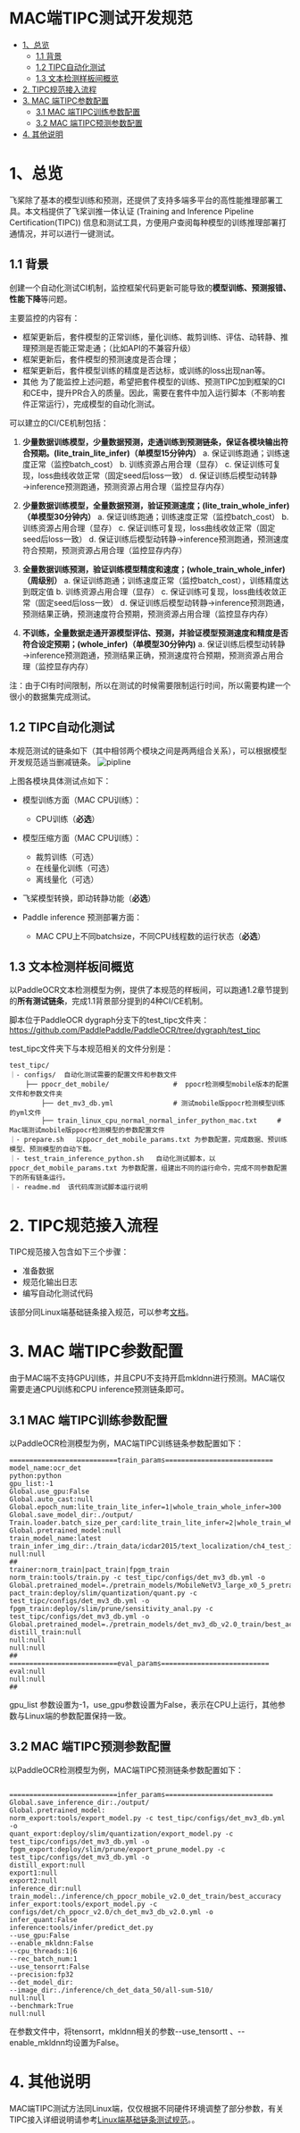 
# MAC端TIPC测试开发规范

- [1、总览](#1---)
  * [1.1 背景](#11----)
  * [1.2 TIPC自动化测试](#12-tipc-----)
  * [1.3 文本检测样板间概览](#13----------)
- [2. TIPC规范接入流程](#2-tipc------)
- [3. MAC 端TIPC参数配置](#3-mac--tipc----)
  * [3.1 MAC 端TIPC训练参数配置](#31-mac--tipc------)
  * [3.2 MAC 端TIPC预测参数配置](#32-mac--tipc------)
- [4. 其他说明](#4-----)

<a name="1---"></a>
# 1、总览

飞桨除了基本的模型训练和预测，还提供了支持多端多平台的高性能推理部署工具。本文档提供了飞桨训推一体认证 (Training and Inference Pipeline Certification(TIPC)) 信息和测试工具，方便用户查阅每种模型的训练推理部署打通情况，并可以进行一键测试。

<a name="11----"></a>
## 1.1 背景

创建一个自动化测试CI机制，监控框架代码更新可能导致的**模型训练、预测报错、性能下降**等问题。

主要监控的内容有：

 - 框架更新后，套件模型的正常训练，量化训练、裁剪训练、评估、动转静、推理预测是否能正常走通；（比如API的不兼容升级）
 - 框架更新后，套件模型的预测速度是否合理；
 - 框架更新后，套件模型训练的精度是否达标，或训练的loss出现nan等。
 - 其他
为了能监控上述问题，希望把套件模型的训练、预测TIPC加到框架的CI和CE中，提升PR合入的质量。因此，需要在套件中加入运行脚本（不影响套件正常运行），完成模型的自动化测试。

可以建立的CI/CE机制包括：

 1. **少量数据训练模型，少量数据预测，走通训练到预测链条，保证各模块输出符合预期。(lite_train_lite_infer)（单模型15分钟内）**
	 a. 保证训练跑通；训练速度正常（监控batch_cost）
	 b. 训练资源占用合理（显存）
	 c. 保证训练可复现，loss曲线收敛正常（固定seed后loss一致）
	 d. 保证训练后模型动转静→inference预测跑通，预测资源占用合理（监控显存内存）
 2. **少量数据训练模型，全量数据预测，验证预测速度；(lite_train_whole_infer)（单模型30分钟内）**
	 a. 保证训练跑通；训练速度正常（监控batch_cost）
	 b. 训练资源占用合理（显存）
	 c. 保证训练可复现，loss曲线收敛正常（固定seed后loss一致）
	 d. 保证训练后模型动转静→inference预测跑通，预测速度符合预期，预测资源占用合理（监控显存内存）
	
 3. **全量数据训练预测，验证训练模型精度和速度；(whole_train_whole_infer)（周级别）**
	 a. 保证训练跑通；训练速度正常（监控batch_cost），训练精度达到既定值
	 b. 训练资源占用合理（显存）
	 c. 保证训练可复现，loss曲线收敛正常（固定seed后loss一致）
	 d. 保证训练后模型动转静→inference预测跑通，预测结果正确，预测速度符合预期，预测资源占用合理（监控显存内存）
 
 4. **不训练，全量数据走通开源模型评估、预测，并验证模型预测速度和精度是否符合设定预期；(whole_infer)（单模型30分钟内)**
	 a. 保证训练后模型动转静→inference预测跑通，预测结果正确，预测速度符合预期，预测资源占用合理（监控显存内存）


注：由于CI有时间限制，所以在测试的时候需要限制运行时间，所以需要构建一个很小的数据集完成测试。

<a name="12-tipc-----"></a>
## 1.2 TIPC自动化测试

本规范测试的链条如下（其中相邻两个模块之间是两两组合关系），可以根据模型开发规范适当删减链条。
![pipline](./images/pipline.png)

上图各模块具体测试点如下：

- 模型训练方面（MAC CPU训练）：
	- CPU训练（**必选**）

- 模型压缩方面（MAC CPU训练）：
	- 裁剪训练（可选）
	- 在线量化训练（可选）
	- 离线量化（可选）
	
- 飞桨模型转换，即动转静功能（**必选**）
- Paddle inference 预测部署方面：
	- MAC CPU上不同batchsize，不同CPU线程数的运行状态（**必选**）


<a name="13----------"></a>
## 1.3 文本检测样板间概览

以PaddleOCR文本检测模型为例，提供了本规范的样板间，可以跑通1.2章节提到的**所有测试链条**，完成1.1背景部分提到的4种CI/CE机制。

脚本位于PaddleOCR dygraph分支下的test_tipc文件夹：https://github.com/PaddlePaddle/PaddleOCR/tree/dygraph/test_tipc

test_tipc文件夹下与本规范相关的文件分别是：
```
test_tipc/
｜- configs/  自动化测试需要的配置文件和参数文件
	├── ppocr_det_mobile/                #  ppocr检测模型mobile版本的配置文件和参数文件夹
		├── det_mv3_db.yml               # 测试mobile版ppocr检测模型训练的yml文件
		├── train_linux_cpu_normal_normal_infer_python_mac.txt     # Mac端测试mobile版ppocr检测模型的参数配置文件
｜- prepare.sh   以ppocr_det_mobile_params.txt 为参数配置，完成数据、预训练模型、预测模型的自动下载。
｜- test_train_inference_python.sh   自动化测试脚本，以ppocr_det_mobile_params.txt 为参数配置，组建出不同的运行命令，完成不同参数配置下的所有链条运行。
｜- readme.md  该代码库测试脚本运行说明
```


<a name="2-tipc------"></a>
# 2. TIPC规范接入流程

TIPC规范接入包含如下三个步骤：
 - 准备数据
 - 规范化输出日志
 - 编写自动化测试代码

该部分同Linux端基础链条接入规范，可以参考[文档](./train_infer_python.md)。

<a name="3-MAC--tipc----"></a>
# 3. MAC 端TIPC参数配置

由于MAC端不支持GPU训练，并且CPU不支持开启mkldnn进行预测。MAC端仅需要走通CPU训练和CPU inference预测链条即可。

<a name="31-MAC-tipc------"></a>
## 3.1 MAC 端TIPC训练参数配置

以PaddleOCR检测模型为例，MAC端TIPC训练链条参数配置如下：
```
===========================train_params===========================
model_name:ocr_det
python:python
gpu_list:-1
Global.use_gpu:False
Global.auto_cast:null
Global.epoch_num:lite_train_lite_infer=1|whole_train_whole_infer=300
Global.save_model_dir:./output/
Train.loader.batch_size_per_card:lite_train_lite_infer=2|whole_train_whole_infer=4
Global.pretrained_model:null
train_model_name:latest
train_infer_img_dir:./train_data/icdar2015/text_localization/ch4_test_images/
null:null
##
trainer:norm_train|pact_train|fpgm_train
norm_train:tools/train.py -c test_tipc/configs/det_mv3_db.yml -o Global.pretrained_model=./pretrain_models/MobileNetV3_large_x0_5_pretrained
pact_train:deploy/slim/quantization/quant.py -c test_tipc/configs/det_mv3_db.yml -o
fpgm_train:deploy/slim/prune/sensitivity_anal.py -c test_tipc/configs/det_mv3_db.yml -o Global.pretrained_model=./pretrain_models/det_mv3_db_v2.0_train/best_accuracy
distill_train:null
null:null
null:null
##
===========================eval_params=========================== 
eval:null
null:null
##
```
gpu_list 参数设置为-1，use_gpu参数设置为False，表示在CPU上运行，其他参数与Linux端的参数配置保持一致。

<a name="31-MAC-tipc------"></a>
## 3.2 MAC 端TIPC预测参数配置

以PaddleOCR检测模型为例，MAC端TIPC预测链条参数配置如下：
```

===========================infer_params===========================
Global.save_inference_dir:./output/
Global.pretrained_model:
norm_export:tools/export_model.py -c test_tipc/configs/det_mv3_db.yml -o 
quant_export:deploy/slim/quantization/export_model.py -c test_tipc/configs/det_mv3_db.yml -o 
fpgm_export:deploy/slim/prune/export_prune_model.py -c test_tipc/configs/det_mv3_db.yml -o 
distill_export:null
export1:null
export2:null
inference_dir:null
train_model:./inference/ch_ppocr_mobile_v2.0_det_train/best_accuracy
infer_export:tools/export_model.py -c configs/det/ch_ppocr_v2.0/ch_det_mv3_db_v2.0.yml -o
infer_quant:False
inference:tools/infer/predict_det.py
--use_gpu:False
--enable_mkldnn:False
--cpu_threads:1|6
--rec_batch_num:1
--use_tensorrt:False
--precision:fp32
--det_model_dir:
--image_dir:./inference/ch_det_data_50/all-sum-510/
null:null
--benchmark:True
null:null

```

在参数文件中，将tensorrt，mkldnn相关的参数--use_tensortt 、--enable_mkldnn均设置为False。

<a name="4-----"></a>
# 4. 其他说明
MAC端TIPC测试方法同Linux端，仅仅根据不同硬件环境调整了部分参数，有关TIPC接入详细说明请参考[Linux端基础链条测试规范](./train_infer_python.md)。。











